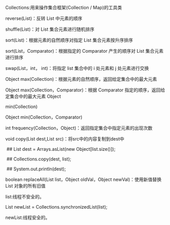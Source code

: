  Collections:用来操作集合框架(Collection / Map)的工具类

   reverse(List)：反转 List 中元素的顺序

   shuffle(List)：对 List 集合元素进行随机排序

   sort(List)：根据元素的自然顺序对指定 List 集合元素按升序排序

   sort(List，Comparator)：根据指定的 Comparator 产生的顺序对 List 集合元素进行排序

   swap(List，int， int)：将指定 list 集合中的 i 处元素和 j 处元素进行交换

   Object max(Collection)：根据元素的自然顺序，返回给定集合中的最大元素

   Object max(Collection，Comparator)：根据 Comparator 指定的顺序，返回给定集合中的最大元素 Object    

   min(Collection)

   Object min(Collection，Comparator)

   int frequency(Collection，Object)：返回指定集合中指定元素的出现次数

   void copy(List dest,List src)：将src中的内容复制到dest中

​           ## List dest = Arrays.asList(new Object[list.size()]);

​          ##  Collections.copy(dest, list);

​         ##   System.out.println(dest);

   boolean replaceAll(List list，Object oldVal，Object newVal)：使用新值替换 List 对象的所有旧值



  list:线程不安全的。

  List newList = Collections.synchronizedList(list);

  newList:线程安全的。

